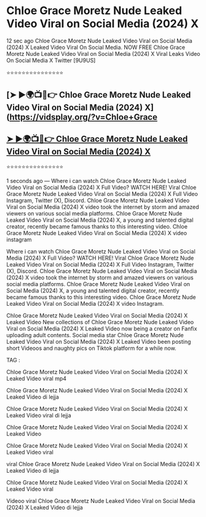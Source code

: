 ﻿# Chloe Grace Moretz Nude Leaked Video Viral on Social Media (2024) X



12 sec ago Chloe Grace Moretz Nude Leaked Video Viral on Social Media (2024) X Leaked Video Viral On Social Media. NOW FREE Chloe Grace Moretz Nude Leaked Video Viral on Social Media (2024) X Viral Leaks Video On Social Media X Twitter [9U9US]

⭐⭐⭐⭐⭐⭐⭐⭐⭐⭐⭐⭐⭐⭐⭐

## [➤ ►🌍📺📱👉 Chloe Grace Moretz Nude Leaked Video Viral on Social Media (2024) X](https://vidsplay.org/?v=Chloe+Grace

## [➤ ►🌍📺📱👉 Chloe Grace Moretz Nude Leaked Video Viral on Social Media (2024) X](https://vidsplay.org/?v=Chloe+Grace)


⭐⭐⭐⭐⭐⭐⭐⭐⭐⭐⭐⭐⭐⭐⭐



1 seconds ago — Where i can watch Chloe Grace Moretz Nude Leaked Video Viral on Social Media (2024) X Full Video? WATCH HERE! Viral Chloe Grace Moretz Nude Leaked Video Viral on Social Media (2024) X Full Video Instagram, Twitter (X), Discord. Chloe Grace Moretz Nude Leaked Video Viral on Social Media (2024) X video took the internet by storm and amazed viewers on various social media platforms. Chloe Grace Moretz Nude Leaked Video Viral on Social Media (2024) X, a young and talented digital creator, recently became famous thanks to this interesting video. Chloe Grace Moretz Nude Leaked Video Viral on Social Media (2024) X video instagram

Where i can watch Chloe Grace Moretz Nude Leaked Video Viral on Social Media (2024) X Full Video? WATCH HERE! Viral Chloe Grace Moretz Nude Leaked Video Viral on Social Media (2024) X Full Video Instagram, Twitter (X), Discord. Chloe Grace Moretz Nude Leaked Video Viral on Social Media (2024) X video took the internet by storm and amazed viewers on various social media platforms. Chloe Grace Moretz Nude Leaked Video Viral on Social Media (2024) X, a young and talented digital creator, recently became famous thanks to this interesting video. Chloe Grace Moretz Nude Leaked Video Viral on Social Media (2024) X video Instagram.

Chloe Grace Moretz Nude Leaked Video Viral on Social Media (2024) X Leaked Video New collections of Chloe Grace Moretz Nude Leaked Video Viral on Social Media (2024) X Leaked Video now being a creator on Fanfix uploading adult contents. Social media star Chloe Grace Moretz Nude Leaked Video Viral on Social Media (2024) X Leaked Video been posting short Videoos and naughty pics on Tiktok platform for a while now.

TAG :

 

Chloe Grace Moretz Nude Leaked Video Viral on Social Media (2024) X Leaked Video viral mp4

 

Chloe Grace Moretz Nude Leaked Video Viral on Social Media (2024) X Leaked Video di lejja

 

Chloe Grace Moretz Nude Leaked Video Viral on Social Media (2024) X Leaked Video viral di lejja

 

Chloe Grace Moretz Nude Leaked Video Viral on Social Media (2024) X Leaked Video

 

Chloe Grace Moretz Nude Leaked Video Viral on Social Media (2024) X Leaked Video viral

 

viral Chloe Grace Moretz Nude Leaked Video Viral on Social Media (2024) X Leaked Video di lejja

 

Chloe Grace Moretz Nude Leaked Video Viral on Social Media (2024) X Leaked Video viral

 

Videoo viral Chloe Grace Moretz Nude Leaked Video Viral on Social Media (2024) X Leaked Video di lejja